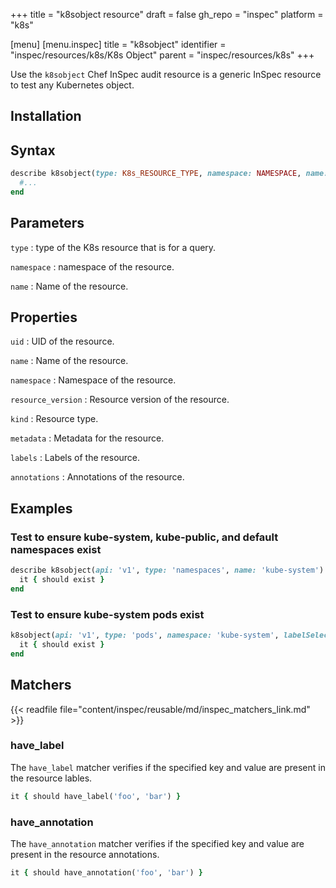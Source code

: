 +++
title = "k8sobject resource"
draft = false
gh_repo = "inspec"
platform = "k8s"

[menu]
  [menu.inspec]
    title = "k8sobject"
    identifier = "inspec/resources/k8s/K8s Object"
    parent = "inspec/resources/k8s"
+++


Use the `k8sobject` Chef InSpec audit resource is a generic InSpec resource to test any Kubernetes object.

## Installation

## Syntax

```ruby
describe k8sobject(type: K8s_RESOURCE_TYPE, namespace: NAMESPACE, name: RESOURCE_NAME) do
  #...
end
```

## Parameters

`type`
: type of the K8s resource that is for a query.

`namespace`
: namespace of the resource.

`name`
: Name of the resource.

## Properties

`uid`
: UID of the resource.

`name`
: Name of the resource.

`namespace`
: Namespace of the resource.

`resource_version`
: Resource version of the resource.

`kind`
: Resource type.

`metadata`
: Metadata for the resource.

`labels`
: Labels of the resource.

`annotations`
: Annotations of the resource.

## Examples

### Test to ensure kube-system, kube-public, and default namespaces exist

```ruby
describe k8sobject(api: 'v1', type: 'namespaces', name: 'kube-system') do
  it { should exist }
end
```

### Test to ensure kube-system pods exist

```ruby
k8sobject(api: 'v1', type: 'pods', namespace: 'kube-system', labelSelector: 'k8s-app=kube-proxy') do
  it { should exist }
end
```

## Matchers

{{< readfile file="content/inspec/reusable/md/inspec_matchers_link.md" >}}

### have_label

The `have_label` matcher verifies if the specified key and value are present in the resource lables.

```ruby
it { should have_label('foo', 'bar') }
```

### have_annotation

The `have_annotation` matcher verifies if the specified key and value are present in the resource annotations.

```ruby
it { should have_annotation('foo', 'bar') }
```